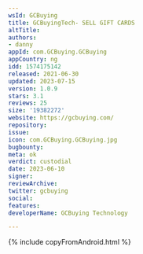 ```yaml
---
wsId: GCBuying
title: GCBuyingTech- SELL GIFT CARDS
altTitle: 
authors:
- danny
appId: com.GCBuying.GCBuying
appCountry: ng
idd: 1574175142
released: 2021-06-30
updated: 2023-07-15
version: 1.0.9
stars: 3.1
reviews: 25
size: '19382272'
website: https://gcbuying.com/
repository: 
issue: 
icon: com.GCBuying.GCBuying.jpg
bugbounty: 
meta: ok
verdict: custodial
date: 2023-06-10
signer: 
reviewArchive: 
twitter: gcbuying
social: 
features: 
developerName: GCBuying Technology

---
```


{% include copyFromAndroid.html %}
